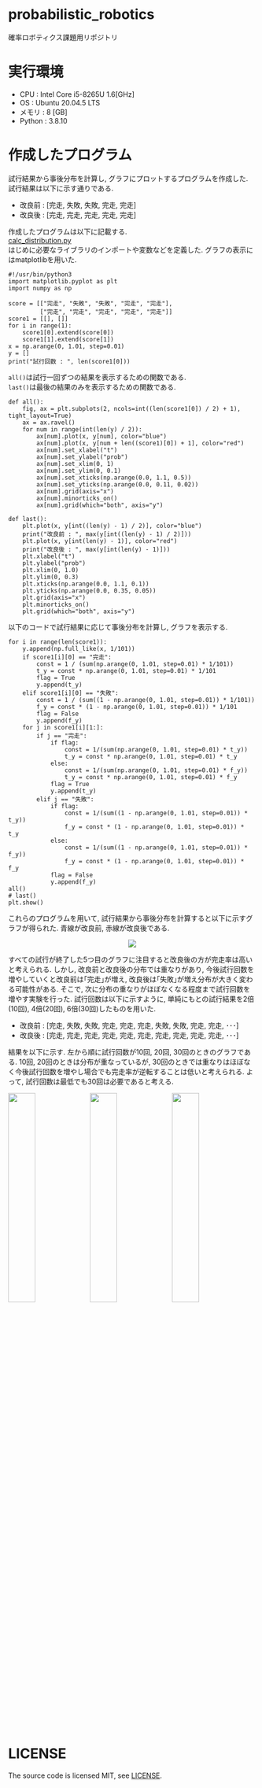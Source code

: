 # probabilistic_robotics
確率ロボティクス課題用リポジトリ
# 実行環境
* CPU : Intel Core i5-8265U 1.6[GHz]
* OS : Ubuntu 20.04.5 LTS  
* メモリ : 8 [GB]
* Python : 3.8.10
# 作成したプログラム
試行結果から事後分布を計算し, グラフにプロットするプログラムを作成した. 試行結果は以下に示す通りである.  

* 改良前 : [完走, 失敗, 失敗, 完走, 完走]  
* 改良後 : [完走, 完走, 完走, 完走, 完走]  

作成したプログラムは以下に記載する.  
[calc_distribution.py](https://github.com/kazukishirasu/probrobotics_task/blob/master/calc_distribution.py)  
はじめに必要なライブラリのインポートや変数などを定義した. グラフの表示にはmatplotlibを用いた.
```
#!/usr/bin/python3
import matplotlib.pyplot as plt
import numpy as np

score = [["完走", "失敗", "失敗", "完走", "完走"],
         ["完走", "完走", "完走", "完走", "完走"]]
score1 = [[], []]
for i in range(1):
    score1[0].extend(score[0])
    score1[1].extend(score[1])
x = np.arange(0, 1.01, step=0.01)
y = []
print("試行回数 : ", len(score1[0]))
```
```all()```は試行一回ずつの結果を表示するための関数である.  
```last()```は最後の結果のみを表示するための関数である.  
```
def all():
    fig, ax = plt.subplots(2, ncols=int((len(score1[0]) / 2) + 1), tight_layout=True)
    ax = ax.ravel()
    for num in range(int(len(y) / 2)):
        ax[num].plot(x, y[num], color="blue")
        ax[num].plot(x, y[num + len((score1)[0]) + 1], color="red")
        ax[num].set_xlabel("t")
        ax[num].set_ylabel("prob")
        ax[num].set_xlim(0, 1)
        ax[num].set_ylim(0, 0.1)
        ax[num].set_xticks(np.arange(0.0, 1.1, 0.5))
        ax[num].set_yticks(np.arange(0.0, 0.11, 0.02))
        ax[num].grid(axis="x")
        ax[num].minorticks_on()
        ax[num].grid(which="both", axis="y")
        
def last():
    plt.plot(x, y[int((len(y) - 1) / 2)], color="blue")
    print("改良前 : ", max(y[int((len(y) - 1) / 2)]))
    plt.plot(x, y[int(len(y) - 1)], color="red")
    print("改良後 : ", max(y[int(len(y) - 1)]))
    plt.xlabel("t")
    plt.ylabel("prob")
    plt.xlim(0, 1.0)
    plt.ylim(0, 0.3)
    plt.xticks(np.arange(0.0, 1.1, 0.1))
    plt.yticks(np.arange(0.0, 0.35, 0.05))
    plt.grid(axis="x")
    plt.minorticks_on()
    plt.grid(which="both", axis="y")
```
以下のコードで試行結果に応じて事後分布を計算し, グラフを表示する.  
```
for i in range(len(score1)):
    y.append(np.full_like(x, 1/101))
    if score1[i][0] == "完走":
        const = 1 / (sum(np.arange(0, 1.01, step=0.01) * 1/101))
        t_y = const * np.arange(0, 1.01, step=0.01) * 1/101
        flag = True
        y.append(t_y)
    elif score1[i][0] == "失敗":
        const = 1 / (sum((1 - np.arange(0, 1.01, step=0.01)) * 1/101))
        f_y = const * (1 - np.arange(0, 1.01, step=0.01)) * 1/101
        flag = False
        y.append(f_y)
    for j in score1[i][1:]:
        if j == "完走":
            if flag:
                const = 1/(sum(np.arange(0, 1.01, step=0.01) * t_y))
                t_y = const * np.arange(0, 1.01, step=0.01) * t_y
            else:
                const = 1/(sum(np.arange(0, 1.01, step=0.01) * f_y))
                t_y = const * np.arange(0, 1.01, step=0.01) * f_y
            flag = True
            y.append(t_y)
        elif j == "失敗":
            if flag:
                const = 1/(sum((1 - np.arange(0, 1.01, step=0.01)) * t_y))
                f_y = const * (1 - np.arange(0, 1.01, step=0.01)) * t_y
            else:
                const = 1/(sum((1 - np.arange(0, 1.01, step=0.01)) * f_y))
                f_y = const * (1 - np.arange(0, 1.01, step=0.01)) * f_y
            flag = False
            y.append(f_y)
all()
# last()
plt.show()
```
これらのプログラムを用いて, 試行結果から事後分布を計算すると以下に示すグラフが得られた. 青線が改良前, 赤線が改良後である.  

<p align="center">
  <img src="https://user-images.githubusercontent.com/72000550/211546123-21dae3fc-5c4e-4e03-baed-4ff426ba4075.png">
</p>

すべての試行が終了した5つ目のグラフに注目すると改良後の方が完走率は高いと考えられる. しかし, 改良前と改良後の分布では重なりがあり, 今後試行回数を増やしていくと改良前は｢完走｣が増え, 改良後は｢失敗｣が増え分布が大きく変わる可能性がある. そこで, 次に分布の重なりがほぼなくなる程度まで試行回数を増やす実験を行った.  試行回数は以下に示すように, 単純にもとの試行結果を2倍(10回), 4倍(20回), 6倍(30回)したものを用いた.  

* 改良前 : [完走, 失敗, 失敗, 完走, 完走, 完走, 失敗, 失敗, 完走, 完走, ･･･]  
* 改良後 : [完走, 完走, 完走, 完走, 完走, 完走, 完走, 完走, 完走, 完走, ･･･]  

結果を以下に示す. 左から順に試行回数が10回, 20回, 30回のときのグラフである. 10回, 20回のときは分布が重なっているが, 30回のときでは重なりはほぼなく今後試行回数を増やし場合でも完走率が逆転することは低いと考えられる. よって, 試行回数は最低でも30回は必要であると考える.

<img src="https://user-images.githubusercontent.com/72000550/211583540-2418539c-069d-4527-aae4-2226da517b08.png" width=33%><img src="https://user-images.githubusercontent.com/72000550/211583553-fb3bf8d3-1b79-4ec9-9116-2505c2f22176.png" width=33%><img src="https://user-images.githubusercontent.com/72000550/211583560-af555547-e5b1-48ca-b081-76ab5a54856d.png" width=33%>

# LICENSE
The source code is licensed MIT, see [LICENSE](https://github.com/kazukishirasu/probrobotics_task/blob/master/LICENSE).
